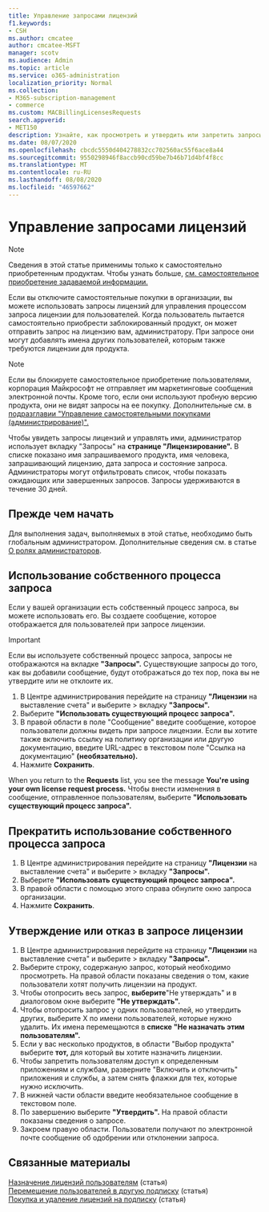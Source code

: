 ```yaml
---
title: Управление запросами лицензий
f1.keywords:
- CSH
ms.author: cmcatee
author: cmcatee-MSFT
manager: scotv
ms.audience: Admin
ms.topic: article
ms.service: o365-administration
localization_priority: Normal
ms.collection:
- M365-subscription-management
- commerce
ms.custom: MACBillingLicensesRequests
search.appverid:
- MET150
description: Узнайте, как просмотреть и утвердить или запретить запросы лицензий от пользователей для подписки на Microsoft 365 для бизнеса.
ms.date: 08/07/2020
ms.openlocfilehash: cbcdc5550d404278832cc702560ac55f6ace8a44
ms.sourcegitcommit: 9550298946f8accb90cd59be7b46b71d4bf4f8cc
ms.translationtype: MT
ms.contentlocale: ru-RU
ms.lasthandoff: 08/08/2020
ms.locfileid: "46597662"
---
```

# <a name="manage-license-requests"></a>Управление запросами лицензий

> [!NOTE]
> Сведения в этой статье применимы только к самостоятельно приобретенным продуктам. Чтобы узнать больше, [см. самостоятельное приобретение задаваемой информации.](../subscriptions/self-service-purchase-faq.md)

Если вы отключите самостоятельные покупки в организации, вы можете использовать запросы лицензий для управления процессом запроса лицензии для пользователей. Когда пользователь пытается самостоятельно приобрести заблокированный продукт, он может отправить запрос на лицензию вам, администратору. При запросе они могут добавлять имена других пользователей, которым также требуются лицензии для продукта.

> [!NOTE]
> Если вы блокируете самостоятельное приобретение пользователями, корпорация Майкрософт не отправляет им маркетинговые сообщения электронной почты. Кроме того, если они используют пробную версию продукта, они не видят запросы на ее покупку. Дополнительные см. в [подразглавии "Управление самостоятельными покупками (администрирование)".](../subscriptions/manage-self-service-purchases-admins.md)

Чтобы увидеть запросы лицензий и  управлять ими, администратор использует вкладку "Запросы" на **странице "Лицензирование".** В списке показано имя запрашиваемого продукта, имя человека, запрашивающий лицензию, дата запроса и состояние запроса. Администраторы могут отфильтровать список, чтобы показать ожидающих или завершенных запросов. Запросы удерживаются в течение 30 дней.

## <a name="before-you-begin"></a>Прежде чем начать

Для выполнения задач, выполняемых в этой статье, необходимо быть глобальным администратором. Дополнительные сведения см. в статье [О ролях администраторов](../../admin/add-users/about-admin-roles.md).

## <a name="use-your-own-request-process"></a>Использование собственного процесса запроса

Если у вашей организации есть собственный процесс запроса, вы можете использовать его. Вы создаете сообщение, которое отображается для пользователей при запросе лицензии.

> [!IMPORTANT]
> Если вы используете собственный процесс запроса, запросы не отображаются на вкладке **"Запросы".** Существующие запросы до того, как вы добавили сообщение, будут отображаться до тех пор, пока вы не утвердите или не отклоите их.

1. В Центре администрирования перейдите на страницу **"Лицензии** на выставление счета" и выберите  >  <a href="https://go.microsoft.com/fwlink/p/?linkid=842264" target="_blank"></a> вкладку **"Запросы".**
2. Выберите **"Использовать существующий процесс запроса".**
3. В правой области в  поле "Сообщение" введите сообщение, которое пользователи должны видеть при запросе лицензии. Если вы хотите также включить ссылку на политику организации или другую документацию, введите URL-адрес в текстовом поле "Ссылка на документацию" **(необязательно).**
4. Нажмите **Сохранить**.

When you return to the **Requests** list, you see the message **You're using your own license request process.** Чтобы внести изменения в сообщение, отправленное пользователям, выберите **"Использовать существующий процесс запроса".**

## <a name="stop-using-your-own-request-process"></a>Прекратить использование собственного процесса запроса

1. В Центре администрирования перейдите на страницу **"Лицензии** на выставление счета" и выберите  >  <a href="https://go.microsoft.com/fwlink/p/?linkid=842264" target="_blank"></a> вкладку **"Запросы".**
2. Выберите **"Использовать существующий процесс запроса".**
3. В правой области с  помощью этого справа обнулите окно запроса организации.
4. Нажмите **Сохранить**.

## <a name="approve-or-deny-a-license-request"></a>Утверждение или отказ в запросе лицензии

1. В Центре администрирования перейдите на страницу **"Лицензии** на выставление счета" и выберите  >  <a href="https://go.microsoft.com/fwlink/p/?linkid=842264" target="_blank"></a> вкладку **"Запросы".**
2. Выберите строку, содержаную запрос, который необходимо просмотреть. На правой области показаны сведения о том, какие пользователи хотят получить лицензии на продукт.
3. Чтобы отопросить весь запрос, **выберите**"Не утверждать" и в диалоговом окне выберите **"Не утверждать".**
4. Чтобы отопросить запрос у одних пользователей, но утвердить других, выберите X по имени пользователей, которые нужно удалить. Их имена перемещаются в **списке "Не назначать этим пользователям".**
5. Если у вас несколько продуктов, в области "Выбор продукта" выберите **тот,** для который вы хотите назначить лицензии.
6. Чтобы запретить пользователям доступ к определенным приложениям и службам, разверните "Включить и отключить" приложения и службы, а затем снять флажки для тех, которые нужно исключить.
7. В нижней части области введите необязательное сообщение в текстовом поле.
8. По завершению выберите **"Утвердить".** На правой области показаны сведения о запросе.
9. Закроем правую области.
    Пользователи получают по электронной почте сообщение об одобрении или отклонении запроса.

## <a name="related-content"></a>Связанные материалы

[Назначение лицензий пользователям](../../admin/manage/assign-licenses-to-users.md) (статья)\
[Перемещение пользователей в другую подписку](../subscriptions/move-users-different-subscription.md) (статья)\
[Покупка и удаление лицензий на подписку](buy-licenses.md) (статья)